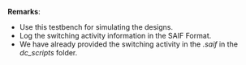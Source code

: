 **Remarks**:
- Use this testbench for simulating the designs.
- Log the switching activity information in the SAIF Format.
- We have already provided the switching activity in the *.saif* in the *dc_scripts* folder.
